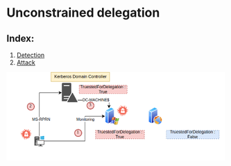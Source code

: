 # Unconstrained delegation

## Index:
  
  1. [Detection](#detection)
  2. [Attack](#attack)


![Unconstrained](Unconstrained_delegation.png)
